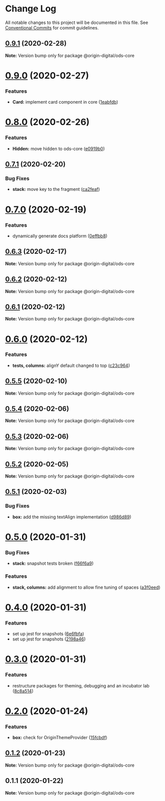 # Change Log

All notable changes to this project will be documented in this file.
See [Conventional Commits](https://conventionalcommits.org) for commit guidelines.

## [0.9.1](https://bitbucket.orgn.io/od/origin-ui/compare/@origin-digital/ods-core@0.9.0...@origin-digital/ods-core@0.9.1) (2020-02-28)

**Note:** Version bump only for package @origin-digital/ods-core





# [0.9.0](https://bitbucket.orgn.io/od/origin-ui/compare/@origin-digital/ods-core@0.8.0...@origin-digital/ods-core@0.9.0) (2020-02-27)


### Features

* **Card:** implement card component in core ([1eabfdb](https://bitbucket.orgn.io/od/origin-ui/commits/1eabfdb))





# [0.8.0](https://bitbucket.orgn.io/od/origin-ui/compare/@origin-digital/ods-core@0.7.1...@origin-digital/ods-core@0.8.0) (2020-02-26)


### Features

* **Hidden:** move hidden to ods-core ([e0919b0](https://bitbucket.orgn.io/od/origin-ui/commits/e0919b0))





## [0.7.1](https://bitbucket.orgn.io/od/origin-ui/compare/@origin-digital/ods-core@0.7.0...@origin-digital/ods-core@0.7.1) (2020-02-20)


### Bug Fixes

* **stack:** move key to the fragment ([ca2feaf](https://bitbucket.orgn.io/od/origin-ui/commits/ca2feaf))





# [0.7.0](https://bitbucket.orgn.io/od/origin-ui/compare/@origin-digital/ods-core@0.6.3...@origin-digital/ods-core@0.7.0) (2020-02-19)


### Features

* dynamically generate docs platform ([0effbb8](https://bitbucket.orgn.io/od/origin-ui/commits/0effbb8))





## [0.6.3](https://bitbucket.orgn.io/od/origin-ui/compare/@origin-digital/ods-core@0.7.0...@origin-digital/ods-core@0.6.3) (2020-02-17)

**Note:** Version bump only for package @origin-digital/ods-core

## [0.6.2](https://bitbucket.orgn.io/od/origin-ui/compare/@origin-digital/ods-core@0.6.1...@origin-digital/ods-core@0.6.2) (2020-02-12)

**Note:** Version bump only for package @origin-digital/ods-core

## [0.6.1](https://bitbucket.orgn.io/od/origin-ui/compare/@origin-digital/ods-core@0.6.0...@origin-digital/ods-core@0.6.1) (2020-02-12)

**Note:** Version bump only for package @origin-digital/ods-core

# [0.6.0](https://bitbucket.orgn.io/od/origin-ui/compare/@origin-digital/ods-core@0.5.5...@origin-digital/ods-core@0.6.0) (2020-02-12)

### Features

- **tests, columns:** alignY default changed to top ([c23c964](https://bitbucket.orgn.io/od/origin-ui/commits/c23c964))

## [0.5.5](https://bitbucket.orgn.io/od/origin-ui/compare/@origin-digital/ods-core@0.5.4...@origin-digital/ods-core@0.5.5) (2020-02-10)

**Note:** Version bump only for package @origin-digital/ods-core

## [0.5.4](https://bitbucket.orgn.io/od/origin-ui/compare/@origin-digital/ods-core@0.5.3...@origin-digital/ods-core@0.5.4) (2020-02-06)

**Note:** Version bump only for package @origin-digital/ods-core

## [0.5.3](https://bitbucket.orgn.io/od/origin-ui/compare/@origin-digital/ods-core@0.5.2...@origin-digital/ods-core@0.5.3) (2020-02-06)

**Note:** Version bump only for package @origin-digital/ods-core

## [0.5.2](https://bitbucket.orgn.io/od/origin-ui/compare/@origin-digital/ods-core@0.5.1...@origin-digital/ods-core@0.5.2) (2020-02-05)

**Note:** Version bump only for package @origin-digital/ods-core

## [0.5.1](https://bitbucket.orgn.io/od/origin-ui/compare/@origin-digital/ods-core@0.5.0...@origin-digital/ods-core@0.5.1) (2020-02-03)

### Bug Fixes

- **box:** add the missing textAlign implementation ([d986d89](https://bitbucket.orgn.io/od/origin-ui/commits/d986d89))

# [0.5.0](https://bitbucket.orgn.io/od/origin-ui/compare/@origin-digital/ods-core@0.4.0...@origin-digital/ods-core@0.5.0) (2020-01-31)

### Bug Fixes

- **stack:** snapshot tests broken ([f66f6a9](https://bitbucket.orgn.io/od/origin-ui/commits/f66f6a9))

### Features

- **stack, columns:** add alignment to allow fine tuning of spaces ([a3f0eed](https://bitbucket.orgn.io/od/origin-ui/commits/a3f0eed))

# [0.4.0](https://bitbucket.orgn.io/od/origin-ui/compare/@origin-digital/ods-core@0.3.0...@origin-digital/ods-core@0.4.0) (2020-01-31)

### Features

- set up jest for snapshots ([6e6fbfa](https://bitbucket.orgn.io/od/origin-ui/commits/6e6fbfa))
- set up jest for snapshots ([2198a46](https://bitbucket.orgn.io/od/origin-ui/commits/2198a46))

# [0.3.0](https://bitbucket.orgn.io/od/origin-ui/compare/@origin-digital/ods-core@0.2.0...@origin-digital/ods-core@0.3.0) (2020-01-31)

### Features

- restructure packages for theming, debugging and an incubator lab ([8c8a514](https://bitbucket.orgn.io/od/origin-ui/commits/8c8a514))

# [0.2.0](https://bitbucket.orgn.io/od/origin-ui/compare/@origin-digital/ods-core@0.1.2...@origin-digital/ods-core@0.2.0) (2020-01-24)

### Features

- **box:** check for OriginThemeProvider ([15fcbdf](https://bitbucket.orgn.io/od/origin-ui/commits/15fcbdf))

## [0.1.2](https://bitbucket.orgn.io/od/origin-ui/compare/@origin-digital/ods-core@0.1.1...@origin-digital/ods-core@0.1.2) (2020-01-23)

**Note:** Version bump only for package @origin-digital/ods-core

## 0.1.1 (2020-01-22)

**Note:** Version bump only for package @origin-digital/ods-core
